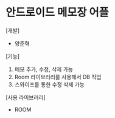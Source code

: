 # 안드로이드 메모장 어플

[개발]  
- 양준혁  

[기능]
1. 메모 추가, 수정, 삭제 가능
2. Room 라이브러리를 사용해서 DB 작업
3. 스와이프를 통한 수정 삭제 가능

[사용 라이브러리]
- ROOM

